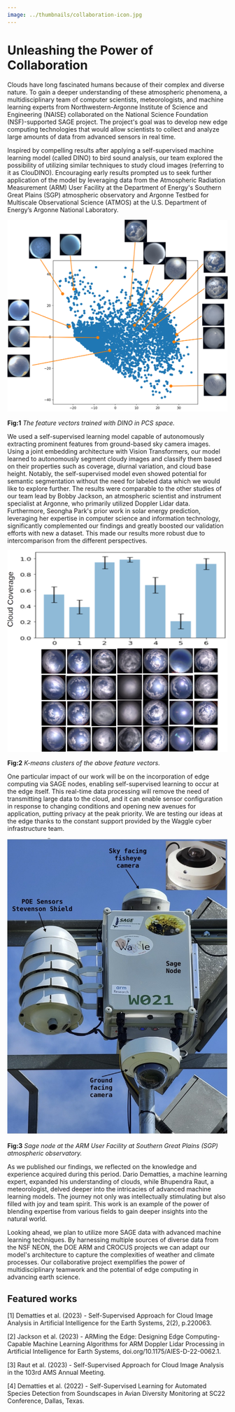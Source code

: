 ```yaml
---
image: ../thumbnails/collaboration-icon.jpg
---
```


# Unleashing the Power of Collaboration

Clouds have long fascinated humans because of their complex and diverse nature. To gain a deeper understanding of these atmospheric phenomena, a multidisciplinary team of computer scientists, meteorologists, and machine learning experts from Northwestern-Argonne Institute of Science and Engineering (NAISE) collaborated on the National Science Foundation (NSF)-supported SAGE project. The project's goal was to develop new edge computing technologies that would allow scientists to collect and analyze large amounts of data from advanced sensors in real time.

Inspired by compelling results after applying a self-supervised machine learning model (called DINO) to bird sound analysis, our team explored the possibility of utilizing similar techniques to study cloud images (referring to it as ClouDINO). Encouraging early results prompted us to seek further application of the model by leveraging data from the Atmospheric Radiation Measurement (ARM) User Facility at the Department of Energy's Southern Great Plains (SGP) atmospheric observatory and Argonne Testbed for Multiscale Observational Science (ATMOS) at the U.S. Department of Energy’s Argonne National Laboratory.


![Zones](../imgs/Zones.png)

**Fig:1** _The feature vectors trained with DINO in PCS space._


We used a self-supervised learning model capable of autonomously extracting prominent features from ground-based sky camera images. Using a joint embedding architecture with Vision Transformers, our model learned to autonomously segment cloudy images and classify them based on their properties such as coverage, diurnal variation, and cloud base height. Notably, the self-supervised model even showed potential for semantic segmentation without the need for labeled data which we would like to explore further. The results were comparable to the other studies of our team lead by Bobby Jackson, an atmospheric scientist and instrument specialist at Argonne, who primarily utilized Doppler Lidar data. Furthermore, Seongha Park's prior work in solar energy prediction, leveraging her expertise in computer science and information technology, significantly complemented our findings and greatly boosted our validation efforts with new a dataset. This made our results more robust due to intercomparison from the different perspectives.

![Clusters_Labelled](../imgs/Clusters_Labelled.png)

**Fig:2** _K-means clusters of the above feature vectors._


One particular impact of our work will be on the incorporation of edge computing via SAGE nodes, enabling self-supervised learning to occur at the edge itself. This real-time data processing will remove the need of transmitting large data to the cloud, and it can enable sensor configuration in response to changing conditions and opening new avenues for application, putting privacy at the peak priority. We are testing our ideas at the edge thanks to the constant support provided by the Waggle cyber infrastructure team.


![instruments2](../imgs/instruments2.jpg)

**Fig:3** _Sage node at the ARM User Facility at Southern Great Plains (SGP) atmospheric observatory._

As we published our findings, we reflected on the knowledge and experience acquired during this period. Dario Dematties, a machine learning expert, expanded his understanding of clouds, while Bhupendra Raut, a meteorologist, delved deeper into the intricacies of advanced machine learning models. The journey not only was intellectually stimulating but also filled with joy and team spirit. This work is an example of the power of blending expertise from various fields to gain deeper insights into the natural world.

Looking ahead, we plan to utilize more SAGE data with advanced machine learning techniques. By harnessing multiple sources of  diverse data from the NSF NEON, the DOE ARM and CROCUS projects we can adapt our model's architecture to capture the complexities of weather and climate processes. Our collaborative project exemplifies the power of multidisciplinary teamwork and the potential of edge computing in advancing earth science.


## Featured works
[1] Dematties et al. (2023) - Self-Supervised Approach for Cloud Image Analysis in Artificial Intelligence for the Earth Systems, 2(2), p.220063.

[2] Jackson et al. (2023) - ARMing the Edge: Designing Edge Computing-Capable Machine Learning Algorithms for ARM Doppler Lidar Processing in Artificial Intelligence for Earth Systems, doi.org/10.1175/AIES-D-22-0062.1.

[3] Raut et al. (2023) - Self-Supervised Approach for Cloud Image Analysis in the 103rd AMS Annual Meeting.

[4] Dematties et al. (2022) - Self-Supervised Learning for Automated Species Detection from Soundscapes in Avian Diversity Monitoring at SC22 Conference, Dallas, Texas.

